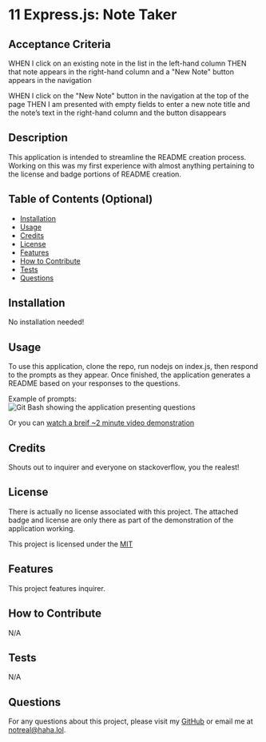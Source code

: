 # 11 Express.js: Note Taker


## Acceptance Criteria

WHEN I click on an existing note in the list in the left-hand column
THEN that note appears in the right-hand column and a "New Note" button appears in the navigation

WHEN I click on the "New Note" button in the navigation at the top of the page
THEN I am presented with empty fields to enter a new note title and the note’s text in the right-hand column and the button disappears

## Description
  
This application is intended to streamline the README creation process.
Working on this was my first experience with almost anything pertaining to the license and badge portions of README creation.
  
## Table of Contents (Optional)
  
 - [Installation](#installation)
 - [Usage](#usage)
 - [Credits](#credits)
 - [License](#license)
 - [Features](#features)
 - [How to Contribute](#how-to-contribute)
 - [Tests](#tests)
 - [Questions](#questions)
  
## Installation
  
No installation needed!
  
## Usage
  
To use this application, clone the repo, run nodejs on index.js, then respond to the prompts as they appear. Once finished, the application generates a README based on your responses to the questions.

Example of prompts:
![Git Bash showing the application presenting questions](./screenshots/Screenshot-of-prompt.png)

Or you can [watch a breif ~2 minute video demonstration](https://drive.google.com/file/d/1oSL23y9zeA6RKMeNkJh8-xS52Jap3vd-/view)
  
## Credits
  
Shouts out to inquirer and everyone on stackoverflow, you the realest!

## License

There is actually no license associated with this project. The attached badge and license are only there as part of the demonstration of the application working.

This project is licensed under the [MIT](https://opensource.org/licenses/MIT)
  
## Features
  
This project features inquirer.
  
## How to Contribute
  
N/A
  
## Tests
  
N/A

## Questions

For any questions about this project, please visit my [GitHub](https://github.com/enkw) or email me at notreal@haha.lol.
